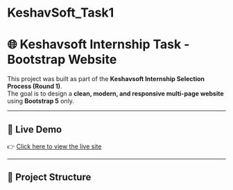 # KeshavSoft_Task1

# 🌐 Keshavsoft Internship Task - Bootstrap Website

This project was built as part of the **Keshavsoft Internship Selection Process (Round 1)**.  
The goal is to design a **clean, modern, and responsive multi-page website** using **Bootstrap 5** only.

---

## 🚀 Live Demo
👉 [Click here to view the live site](https://Ankitiwari085.github.io/keshavsoft-task/)  

---

## 📂 Project Structure
